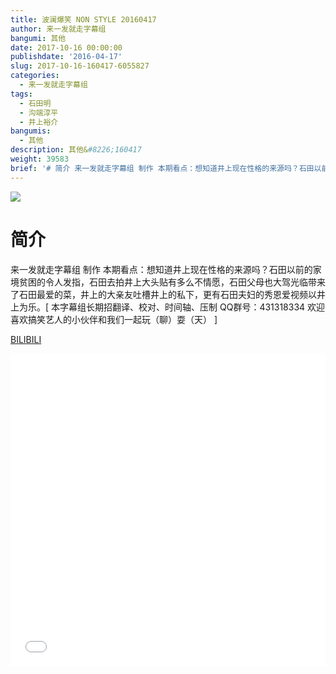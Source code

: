 ```yaml
---
title: 波澜爆笑 NON STYLE 20160417
author: 来一发就走字幕组
bangumi: 其他
date: 2017-10-16 00:00:00
publishdate: '2016-04-17'
slug: 2017-10-16-160417-6055827
categories:
  - 来一发就走字幕组
tags:
  - 石田明
  - 沟端淳平
  - 井上裕介
bangumis:
  - 其他
description: 其他&#8226;160417
weight: 39583
brief: '# 简介 来一发就走字幕组 制作 本期看点：想知道井上现在性格的来源吗？石田以前的家境贫困的令人发指，石田去拍井上大头贴有多么不情愿，石田父母也大驾光临带来了石田最爱的菜，井上的大亲友吐槽井上的私下，更有石田夫妇的秀恩爱视频以井上为乐。'
---
```


![](https://i.imgur.com/PcUwrIB.jpg)

# 简介  
来一发就走字幕组 制作 本期看点：想知道井上现在性格的来源吗？石田以前的家境贫困的令人发指，石田去拍井上大头贴有多么不情愿，石田父母也大驾光临带来了石田最爱的菜，井上的大亲友吐槽井上的私下，更有石田夫妇的秀恩爱视频以井上为乐。[ 本字幕组长期招翻译、校对、时间轴、压制   QQ群号：431318334 欢迎喜欢搞笑艺人的小伙伴和我们一起玩（聊）耍（天） ]

  [BILIBILI](https://www.bilibili.com/video/av6055827/)


<div class="vcontainer">  <iframe class='video' src="//www.bilibili.com/blackboard/player.html?aid=6055827" width="100%" height="500" frameborder="0" allowfullscreen="allowfullscreen"></iframe></div>

